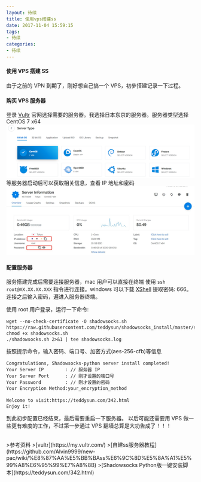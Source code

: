 ```yaml
---
layout: 待续
title: 使用vps搭建ss
date: 2017-11-04 15:59:15
tags: 
- 待续
categories: 
- 待续
---
```

#### 使用 VPS 搭建 SS
由于之前的 VPN 到期了，刚好想自己搞一个 VPS，初步搭建记录一下过程。
<!-- more -->
#### 购买 VPS 服务器
登录 [Vultr](https://my.vultr.com/) 官网选择需要的服务器。我选择日本东京的服务器。服务器类型选择 CentOS 7 x64 ![CentOS 7 x64](https://raw.githubusercontent.com/hGhostD/MarkDownPhotos/master/VPS/ServerType.png)等服务器启动后可以获取相关信息，查看 IP 地址和密码![](https://raw.githubusercontent.com/hGhostD/MarkDownPhotos/master/VPS/Account.jpeg)
#### 配置服务器
服务搭建完成后需要连接服务器，mac 用户可以直接在终端 使用 `ssh root@XX.XX.XX.XXX` 指令进行连接。windows 可以下载 [XShell](https://nofile.io/f/eb5dUzYMQK4/Xshell_setup_wm.exe) 提取密码: 666。
连接之后输入密码，遍进入服务器终端。

使用 root 用户登录，运行一下命令:
```
wget --no-check-certificate -O shadowsocks.sh https://raw.githubusercontent.com/teddysun/shadowsocks_install/master/shadowsocks.sh
chmod +x shadowsocks.sh
./shadowsocks.sh 2>&1 | tee shadowsocks.log
```
按照提示命令，输入密码、端口号、加密方式(aes-256-cfb)等信息
```
Congratulations, Shadowsocks-python server install completed!
Your Server IP        : // 服务器 IP
Your Server Port      : // 刚才设置的端口号
Your Password         : // 刚才设置的密码
Your Encryption Method:your_encryption_method

Welcome to visit:https://teddysun.com/342.html
Enjoy it!
```
到此初步配置已经结束，最后需要重启一下服务器。
以后可能还需要用 VPS 做一些更有难度的工作，不过第一步通过 VPS 翻墙总算是大功告成了！！！

<br>
>参考资料
>[vultr](https://my.vultr.com/)
>[自建ss服务器教程](https://github.com/Alvin9999/new-pac/wiki/%E8%87%AA%E5%BB%BAss%E6%9C%8D%E5%8A%A1%E5%99%A8%E6%95%99%E7%A8%8B)
>[Shadowsocks Python版一键安装脚本](https://teddysun.com/342.html)